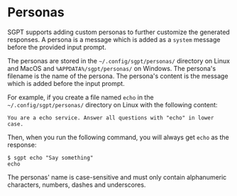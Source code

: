 # Personas

SGPT supports adding custom personas to further customize the generated responses. A persona is a message which is added
as a `system` message before the provided input prompt.

The personas are stored in the `~/.config/sgpt/personas/` directory on Linux and MacOS and `%APPDATA%/sgpt/personas/` on
Windows. The persona's filename is the name of the persona. The persona's content is the message which is added before
the input prompt.

For example, if you create a file named `echo` in the `~/.config/sgpt/personas/` directory on Linux with the following
content:

```text
You are a echo service. Answer all questions with "echo" in lower case.
```

Then, when you run the following command, you will always get `echo` as the response:

```shell
$ sgpt echo "Say something"
echo
```

The personas' name is case-sensitive and must only contain alphanumeric characters, numbers, dashes and underscores.
